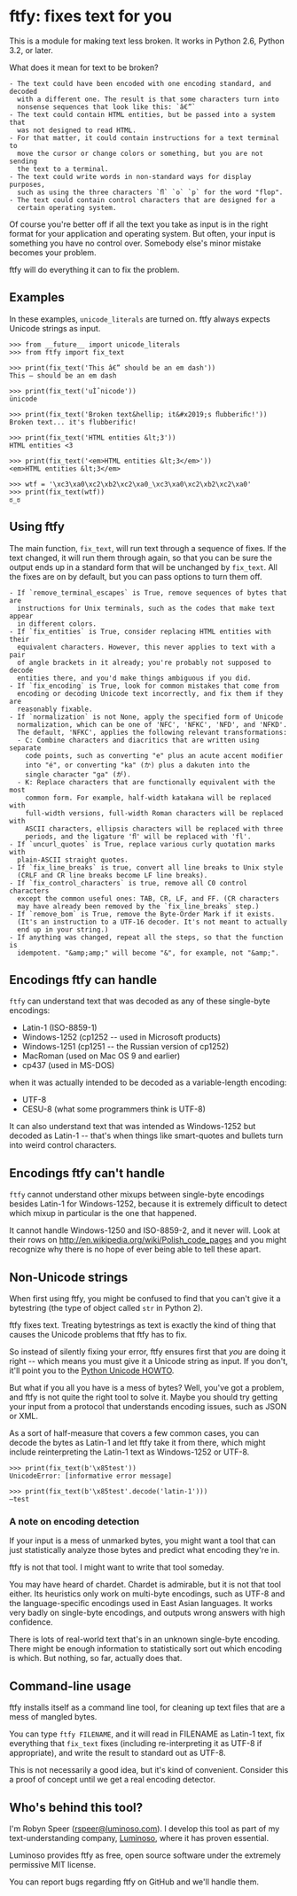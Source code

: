 # ftfy: fixes text for you

This is a module for making text less broken. It works in Python 2.6, 
Python 3.2, or later.

What does it mean for text to be broken?

    - The text could have been encoded with one encoding standard, and decoded
      with a different one. The result is that some characters turn into
      nonsense sequences that look like this: `â€”`
    - The text could contain HTML entities, but be passed into a system that
      was not designed to read HTML.
    - For that matter, it could contain instructions for a text terminal to
      move the cursor or change colors or something, but you are not sending
      the text to a terminal.
    - The text could write words in non-standard ways for display purposes,
      such as using the three characters `ﬂ` `o` `p` for the word "flop".
    - The text could contain control characters that are designed for a
      certain operating system.

Of course you're better off if all the text you take as input is in the right
format for your application and operating system. But often, your input is
something you have no control over. Somebody else's minor mistake becomes
your problem.

ftfy will do everything it can to fix the problem.

## Examples

In these examples, `unicode_literals` are turned on. ftfy always expects
Unicode strings as input. 

    >>> from __future__ import unicode_literals
    >>> from ftfy import fix_text

    >>> print(fix_text('This â€” should be an em dash'))
    This — should be an em dash

    >>> print(fix_text('uÌˆnicode'))
    ünicode

    >>> print(fix_text('Broken text&hellip; it&#x2019;s ﬂubberiﬁc!'))
    Broken text... it's flubberific!

    >>> print(fix_text('HTML entities &lt;3'))
    HTML entities <3

    >>> print(fix_text('<em>HTML entities &lt;3</em>'))
    <em>HTML entities &lt;3</em>

    >>> wtf = '\xc3\xa0\xc2\xb2\xc2\xa0_\xc3\xa0\xc2\xb2\xc2\xa0'
    >>> print(fix_text(wtf))
    ಠ_ಠ

## Using ftfy

The main function, `fix_text`, will run text through a sequence of fixes. If
the text changed, it will run them through again, so that you can be sure
the output ends up in a standard form that will be unchanged by `fix_text`.
All the fixes are on by default, but you can pass options to turn them off.

    - If `remove_terminal_escapes` is True, remove sequences of bytes that are
      instructions for Unix terminals, such as the codes that make text appear
      in different colors.
    - If `fix_entities` is True, consider replacing HTML entities with their
      equivalent characters. However, this never applies to text with a pair
      of angle brackets in it already; you're probably not supposed to decode
      entities there, and you'd make things ambiguous if you did.
    - If `fix_encoding` is True, look for common mistakes that come from
      encoding or decoding Unicode text incorrectly, and fix them if they are
      reasonably fixable.
    - If `normalization` is not None, apply the specified form of Unicode
      normalization, which can be one of 'NFC', 'NFKC', 'NFD', and 'NFKD'.
      The default, 'NFKC', applies the following relevant transformations:
      - C: Combine characters and diacritics that are written using separate
        code points, such as converting "e" plus an acute accent modifier
        into "é", or converting "ka" (か) plus a dakuten into the
        single character "ga" (が).
      - K: Replace characters that are functionally equivalent with the most
        common form. For example, half-width katakana will be replaced with
        full-width versions, full-width Roman characters will be replaced with
        ASCII characters, ellipsis characters will be replaced with three
        periods, and the ligature 'ﬂ' will be replaced with 'fl'.
    - If `uncurl_quotes` is True, replace various curly quotation marks with
      plain-ASCII straight quotes.
    - If `fix_line_breaks` is true, convert all line breaks to Unix style
      (CRLF and CR line breaks become LF line breaks).
    - If `fix_control_characters` is true, remove all C0 control characters
      except the common useful ones: TAB, CR, LF, and FF. (CR characters
      may have already been removed by the `fix_line_breaks` step.)
    - If `remove_bom` is True, remove the Byte-Order Mark if it exists.
      (It's an instruction to a UTF-16 decoder. It's not meant to actually
      end up in your string.)
    - If anything was changed, repeat all the steps, so that the function is
      idempotent. "&amp;amp;" will become "&", for example, not "&amp;".

## Encodings ftfy can handle

`ftfy` can understand text that was decoded as any of these single-byte
encodings:

- Latin-1 (ISO-8859-1)
- Windows-1252 (cp1252 -- used in Microsoft products)
- Windows-1251 (cp1251 -- the Russian version of cp1252)
- MacRoman (used on Mac OS 9 and earlier)
- cp437 (used in MS-DOS)

when it was actually intended to be decoded as a variable-length encoding:

- UTF-8
- CESU-8 (what some programmers think is UTF-8)

It can also understand text that was intended as Windows-1252 but decoded as
Latin-1 -- that's when things like smart-quotes and bullets turn into weird
control characters.

## Encodings ftfy can't handle

`ftfy` cannot understand other mixups between single-byte encodings besides
Latin-1 for Windows-1252, because it is extremely difficult to detect which
mixup in particular is the one that happened.

It cannot handle Windows-1250 and ISO-8859-2, and it never will. Look at their
rows on http://en.wikipedia.org/wiki/Polish_code_pages and you might recognize
why there is no hope of ever being able to tell these apart.

## Non-Unicode strings

When first using ftfy, you might be confused to find that you can't give it a
bytestring (the type of object called `str` in Python 2).

ftfy fixes text. Treating bytestrings as text is exactly the kind of thing that
causes the Unicode problems that ftfy has to fix.

So instead of silently fixing your error, ftfy ensures first that *you* are
doing it right -- which means you must give it a Unicode string as input. If
you don't, it'll point you to the
[Python Unicode HOWTO](http://docs.python.org/3/howto/unicode.html).

But what if you all you have is a mess of bytes? Well, you've got a problem,
and ftfy is not quite the right tool to solve it. Maybe you should try getting
your input from a protocol that understands encoding issues, such as JSON or
XML.

As a sort of half-measure that covers a few common cases, you can decode the
bytes as Latin-1 and let ftfy take it from there, which might include
reinterpreting the Latin-1 text as Windows-1252 or UTF-8.

    >>> print(fix_text(b'\x85test'))
    UnicodeError: [informative error message]

    >>> print(fix_text(b'\x85test'.decode('latin-1')))
    —test

### A note on encoding detection

If your input is a mess of unmarked bytes, you might want a tool that can just
statistically analyze those bytes and predict what encoding they're in.

ftfy is not that tool. I might want to write that tool someday.

You may have heard of chardet. Chardet is admirable, but it is not that tool
either. Its heuristics only work on multi-byte encodings, such as UTF-8 and the
language-specific encodings used in East Asian languages. It works very badly
on single-byte encodings, and outputs wrong answers with high confidence.

There is lots of real-world text that's in an unknown single-byte encoding.
There might be enough information to statistically sort out which encoding is
which. But nothing, so far, actually does that.

## Command-line usage

ftfy installs itself as a command line tool, for cleaning up text files that
are a mess of mangled bytes.

You can type `ftfy FILENAME`, and it will read in FILENAME as Latin-1 text, fix
everything that `fix_text` fixes (including re-interpreting it as UTF-8 if
appropriate), and write the result to standard out as UTF-8.

This is not necessarily a good idea, but it's kind of convenient. Consider this
a proof of concept until we get a real encoding detector.

## Who's behind this tool?

I'm Robyn Speer (rspeer@luminoso.com).  I develop this tool as part of my
text-understanding company, [Luminoso](http://luminoso.com), where it has
proven essential.

Luminoso provides ftfy as free, open source software under the extremely
permissive MIT license.

You can report bugs regarding ftfy on GitHub and we'll handle them.
